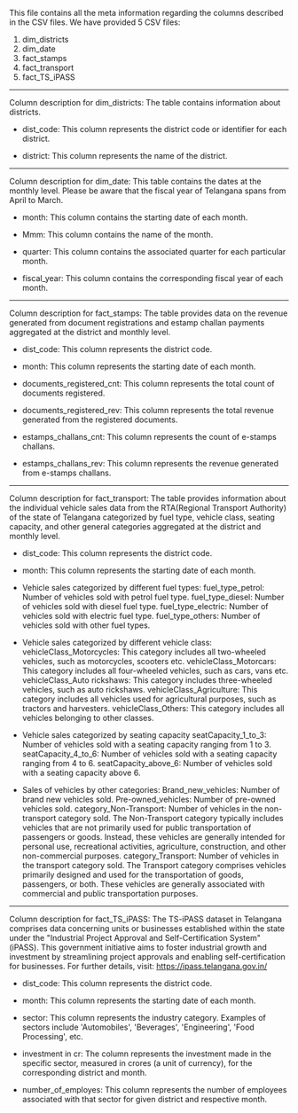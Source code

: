 This file contains all the meta information regarding the columns described in the CSV files. We have provided 5 CSV files:
1. dim_districts
2. dim_date
3. fact_stamps
4. fact_transport
5. fact_TS_iPASS

---------------------------------------------------------------------------------------------

Column description for dim_districts:
The table contains information about districts.

- dist_code: This column represents the district code or identifier for each district.

- district: This column represents the name of the district.

---------------------------------------------------------------------------------------------

Column description for dim_date:
This table contains the dates at the monthly level. Please be aware that the fiscal year of Telangana spans from April to March.

- month: This column contains the starting date of each month.

- Mmm: This column contains the name of the month.

- quarter: This column contains the associated quarter for each particular month.  

- fiscal_year: This column contains the corresponding fiscal year of each month.

---------------------------------------------------------------------------------------------

Column description for fact_stamps:
The table provides data on the revenue generated from document registrations and estamp challan payments aggregated at the district and monthly level.


- dist_code: This column represents the district code.

- month: This column represents the starting date of each month.

- documents_registered_cnt: This column represents the total count of documents registered.

- documents_registered_rev: This column represents the total revenue generated from the registered documents.

- estamps_challans_cnt: This column represents the count of e-stamps challans.

- estamps_challans_rev: This column represents the revenue generated from e-stamps challans.


---------------------------------------------------------------------------------------------


Column description for fact_transport:
The table provides information about the individual vehicle sales data from the RTA(Regional Transport Authority) of the state of Telangana categorized by fuel type,
vehicle class, seating capacity, and other general categories aggregated at the district and monthly level.

- dist_code: This column represents the district code.

- month: This column represents the starting date of each month.

- Vehicle sales categorized by different fuel types:
	fuel_type_petrol: Number of vehicles sold with petrol fuel type.
	fuel_type_diesel: Number of vehicles sold with diesel fuel type.
	fuel_type_electric: Number of vehicles sold with electric fuel type.
	fuel_type_others: Number of vehicles sold with other fuel types.

- Vehicle sales categorized by different vehicle class:
	vehicleClass_Motorcycles: This category includes all two-wheeled vehicles, such as motorcycles, scooters etc.
	vehicleClass_Motorcars: This category includes all four-wheeled vehicles, such as cars, vans etc.
	vehicleClass_Auto rickshaws: This category includes three-wheeled vehicles, such as auto rickshaws.
	vehicleClass_Agriculture: This category includes all vehicles used for agricultural purposes, such as tractors and harvesters.
	vehicleClass_Others: This category includes all vehicles belonging to other classes.

- Vehicle sales categorized by seating capacity
	seatCapacity_1_to_3: Number of vehicles sold with a seating capacity ranging from 1 to 3.
	seatCapacity_4_to_6: Number of vehicles sold with a seating capacity ranging from 4 to 6.
	seatCapacity_above_6: Number of vehicles sold with a seating capacity above 6.

- Sales of vehicles by other categories:
	Brand_new_vehicles: Number of brand new vehicles sold.
	Pre-owned_vehicles: Number of pre-owned vehicles sold.
	category_Non-Transport: Number of vehicles in the non-transport category sold. The Non-Transport category typically includes vehicles that are not primarily used for public 					transportation of passengers or goods. Instead, these vehicles are generally intended for personal use, recreational activities, agriculture, construction, 				and other non-commercial purposes.
	category_Transport: Number of vehicles in the transport category sold. The Transport category comprises vehicles primarily designed and used for the transportation of goods, 				    passengers, or both. These vehicles are generally associated with commercial and public transportation purposes.


---------------------------------------------------------------------------------------------


Column description for fact_TS_iPASS:
The TS-iPASS dataset in Telangana comprises data concerning units or businesses established within the state under the "Industrial Project Approval and Self-Certification System" (iPASS). This government initiative aims to foster industrial growth and investment by streamlining project approvals and enabling self-certification for businesses.
For further details, visit: https://ipass.telangana.gov.in/


- dist_code: This column represents the district code.

- month: This column represents the starting date of each month.

- sector: This column represents the industry category. Examples of sectors include 'Automobiles', 'Beverages', 'Engineering', 'Food Processing', etc.

- investment in cr: The column represents the investment made in the specific sector, measured in crores (a unit of currency), for the corresponding district and month.

- number_of_employes: This column represents the number of employees associated with that sector for given district and respective month.
